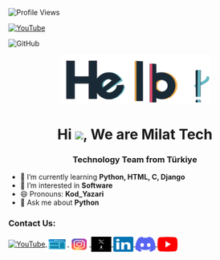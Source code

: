 <!-- Visitor badge -->
![Profile Views](https://komarev.com/ghpvc/?username=Star-Nova&color=green)

<!-- YouTube Badge -->
[![YouTube](https://img.shields.io/badge/YouTube-Channel-%23E62117)](https://www.youtube.com/channel/UCUC_tAhpw0kW-svWJRTrNAQ)

<!-- GitHub Followers Badge -->
![GitHub](https://img.shields.io/github/followers/Star-Nova?label=Follow%20Me%21&style=social)

<!-- GIF -->
<p align="center">
  <img src="https://github.com/Star-Nova/Star-Nova/blob/main/Hello.gif" alt="Hello GIF" width="300" height="100"/>
</p>

<!-- Title and Subtitle -->
<h1 align="center">Hi <img src="https://media.giphy.com/media/hvRJCLFzcasrR4ia7z/giphy.gif" width="30px"/>, We are Milat Tech</h1>
<h3 align="center">Technology Team from Türkiye</h3>

<!-- About Section -->
<ul>
  <li>🌱 I’m currently learning <strong>Python, HTML, C, Django</strong></li>
  <li>👀 I’m interested in <strong>Software</strong></li>
  <li>😄 Pronouns: <strong>Kod_Yazari</strong></li>
  <li>💬 Ask me about <strong>Python</strong></li>
</ul>

<!-- Contact Us Section -->
<h3 align="left">Contact Us:</h3>
<p align="left">
  <a href="https://www.youtube.com/channel/UCUC_tAhpw0kW-svWJRTrNAQ" target="_blank">
    <img align="center" src="https://raw.githubusercontent.com/rahuldkjain/github-profile-readme-generator/master/src/images/icons/Social/youtube.svg" alt="YouTube" height="30" width="40" />
  </a>
  <a href="mailito:milattech2024@gmail.com" target="_blank">
    <img align="center" src="17-web.png" alt="E Mail" height="30" width="40" />
  </a>
  <a href="https://www.instagram.com/milattech" target="_blank">
    <img align="center" src="15-instagram.png" alt="Instagram" height="30" width="40" />
  </a>
  <a href="https://www.twitter.com/MilatTech" target="_blank">
    <img align="center" src="x.png" alt="X" height="30" width="40" />
  </a>
    <a href="#" target="_blank">
    <img align="center" src="linkedin.png" alt="LinkedIn" height="30" width="40" />
  </a>
    <a href="#" target="_blank">
    <img align="center" src="discord.png" alt="Discord" height="30" width="40" />
  </a>
  <a href="https://www.youtube.com/@MilatTech" target="_blank">
    <img align="center" src="youtube.jpg" alt="YouTube" height="30" width="40" />
  </a>
</p>


